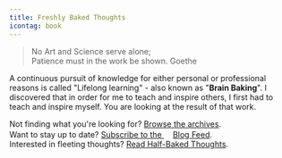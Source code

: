 ```yaml
---
title: Freshly Baked Thoughts
icontag: book
---
```


> No Art and Science serve alone; <br/>Patience must in the work be shown. <span>Goethe</span>

A continuous pursuit of knowledge for either personal or professional reasons is called "Lifelong learning" - also known as "**Brain Baking**". I discovered that in order for me to teach and inspire others, I first had to teach and inspire myself. You are looking at the result of that work. 

Not finding what you're looking for? [Browse the archives](/archives).<br/>
Want to stay up to date? [Subscribe to the <svg class='icon icon-small' width='16' height='16'><title>feed icon</title><use xlink:href='#news'></use></svg>Blog Feed](/post/index.xml).<br/>
Interested in fleeting thoughts? [Read Half-Baked Thoughts](/notes).